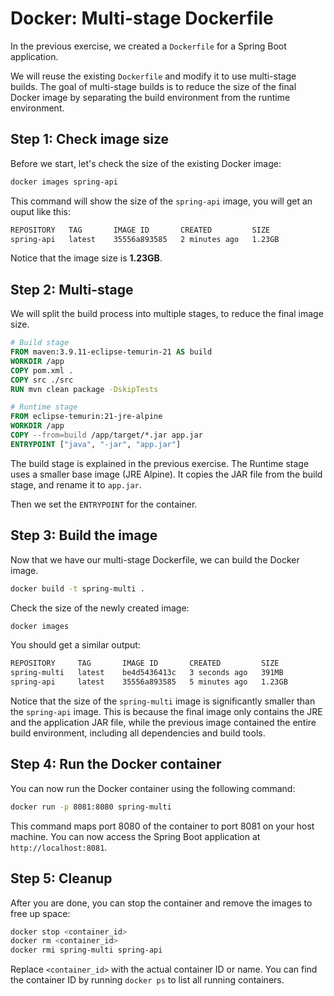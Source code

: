 # Docker: Multi-stage Dockerfile

In the previous exercise, we created a `Dockerfile` for a Spring Boot application.

We will reuse the existing `Dockerfile` and modify it to use multi-stage builds. The goal of multi-stage builds is to reduce the size of the final Docker image by separating the build environment from the runtime environment.

## Step 1: Check image size

Before we start, let's check the size of the existing Docker image:

```bash
docker images spring-api
```

This command will show the size of the `spring-api` image, you will get an ouput like this:

```bash
REPOSITORY   TAG       IMAGE ID       CREATED         SIZE
spring-api   latest    35556a893585   2 minutes ago   1.23GB
```
Notice that the image size is **1.23GB**.

## Step 2: Multi-stage
We will split the build process into multiple stages, to reduce the final image size.

```dockerfile
# Build stage
FROM maven:3.9.11-eclipse-temurin-21 AS build
WORKDIR /app
COPY pom.xml .
COPY src ./src
RUN mvn clean package -DskipTests

# Runtime stage
FROM eclipse-temurin:21-jre-alpine
WORKDIR /app
COPY --from=build /app/target/*.jar app.jar
ENTRYPOINT ["java", "-jar", "app.jar"]
```

The build stage is explained in the previous exercise. The Runtime stage uses a smaller base image (JRE Alpine). It copies the JAR file from the build stage, and rename it to `app.jar`.

Then we set the `ENTRYPOINT` for the container.

## Step 3: Build the image
Now that we have our multi-stage Dockerfile, we can build the Docker image.

```bash
docker build -t spring-multi .
```

Check the size of the newly created image:

```bash
docker images
```

You should get a similar output:
```bash
REPOSITORY     TAG       IMAGE ID       CREATED         SIZE
spring-multi   latest    be4d5436413c   3 seconds ago   391MB
spring-api     latest    35556a893585   5 minutes ago   1.23GB
```

Notice that the size of the `spring-multi` image is significantly smaller than the `spring-api` image. This is because the final image only contains the JRE and the application JAR file, while the previous image contained the entire build environment, including all dependencies and build tools.


## Step 4: Run the Docker container
You can now run the Docker container using the following command:

```bash
docker run -p 8081:8080 spring-multi
```

This command maps port 8080 of the container to port 8081 on your host machine. You can now access the Spring Boot application at `http://localhost:8081`.

## Step 5: Cleanup
After you are done, you can stop the container and remove the images to free up space:

```bash
docker stop <container_id>
docker rm <container_id>
docker rmi spring-multi spring-api
```

Replace `<container_id>` with the actual container ID or name. You can find the container ID by running `docker ps` to list all running containers.